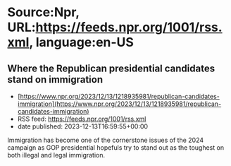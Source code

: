 # Source:Npr, URL:https://feeds.npr.org/1001/rss.xml, language:en-US

## Where the Republican presidential candidates stand on immigration
 - [https://www.npr.org/2023/12/13/1218935981/republican-candidates-immigration](https://www.npr.org/2023/12/13/1218935981/republican-candidates-immigration)
 - RSS feed: https://feeds.npr.org/1001/rss.xml
 - date published: 2023-12-13T16:59:55+00:00

Immigration has become one of the cornerstone issues of the 2024 campaign as GOP presidential hopefuls try to stand out as the toughest on both illegal and legal immigration.

